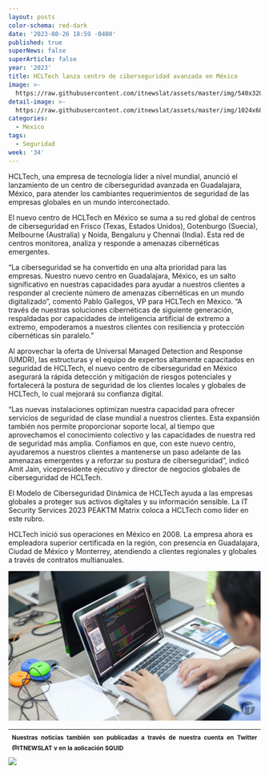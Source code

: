 ```yaml
---
layout: posts
color-schema: red-dark
date: '2023-08-26 18:59 -0400'
published: true
superNews: false
superArticle: false
year: '2023'
title: HCLTech lanza centro de ciberseguridad avanzada en México
image: >-
  https://raw.githubusercontent.com/itnewslat/assets/master/img/540x320/Programador-en-pantalla-p.jpg
detail-image: >-
  https://raw.githubusercontent.com/itnewslat/assets/master/img/1024x680/Programador-en-pantalla-g.jpg
categories:
  - Mexico
tags:
  - Seguridad
week: '34'
---
```

HCLTech, una empresa de tecnología líder a nivel mundial, anunció el lanzamiento de un centro de ciberseguridad avanzada en Guadalajara, México, para atender los cambiantes requerimientos de seguridad de las empresas globales en un mundo interconectado.
 
El nuevo centro de HCLTech en México se suma a su red global de centros de ciberseguridad en Frisco (Texas, Estados Unidos), Gotenburgo (Suecia), Melbourne (Australia) y Noida, Bengaluru y Chennai (India). Esta red de centros monitorea, analiza y responde a amenazas cibernéticas emergentes.
 
“La ciberseguridad se ha convertido en una alta prioridad para las empresas. Nuestro nuevo centro en Guadalajara, México, es un salto significativo en nuestras capacidades para ayudar a nuestros clientes a responder al creciente número de amenazas cibernéticas en un mundo digitalizado”, comentó Pablo Gallegos, VP para HCLTech en México. “A través de nuestras soluciones cibernéticas de siguiente generación, respaldadas por capacidades de inteligencia artificial de extremo a extremo, empoderamos a nuestros clientes con resiliencia y protección cibernéticas sin paralelo.”
 
Al aprovechar la oferta de Universal Managed Detection and Response (UMDR), las estructuras y el equipo de expertos altamente capacitados en seguridad de HCLTech, el nuevo centro de ciberseguridad en México asegurará la rápida detección y mitigación de riesgos potenciales y fortalecerá la postura de seguridad de los clientes locales y globales de HCLTech, lo cual mejorará su confianza digital.
 
“Las nuevas instalaciones optimizan nuestra capacidad para ofrecer servicios de seguridad de clase mundial a nuestros clientes. Esta expansión también nos permite proporcionar soporte local, al tiempo que aprovechamos el conocimiento colectivo y las capacidades de nuestra red de seguridad más amplia. Confiamos en que, con este nuevo centro, ayudaremos a nuestros clientes a mantenerse un paso adelante de las amenazas emergentes y a reforzar su postura de ciberseguridad”, indicó Amit Jain, vicepresidente ejecutivo y director de negocios globales de ciberseguridad de HCLTech.
 
El Modelo de Ciberseguridad Dinámica de HCLTech ayuda a las empresas globales a proteger sus activos digitales y su información sensible. La IT Security Services 2023 PEAKTM Matrix coloca a HCLTech como líder en este rubro.
 
HCLTech inició sus operaciones en México en 2008. La empresa ahora es empleadora superior certificada en la región, con presencia en Guadalajara, Ciudad de México y Monterrey, atendiendo a clientes regionales y globales a través de contratos multianuales.

![](https://raw.githubusercontent.com/itnewslat/assets/master/img/540x320/Programador-en-pantalla-p.jpg)

<table style="height: 42px;" width="569">
<tbody>
<tr>
<td style="text-align: justify;"><sub><strong>Nuestras noticias también son publicadas a través de nuestra cuenta en Twitter <a href="https://twitter.com/itnewslat?lang=es">@ITNEWSLAT</a> y en la aplicación <a href="https://squidapp.co/en/">SQUID</a></strong></sub></td>
</tr>
</tbody>
</table>

<img src="https://tracker.metricool.com/c3po.jpg?hash=56f88a41e39ab42c063cc51676587a04"/>
